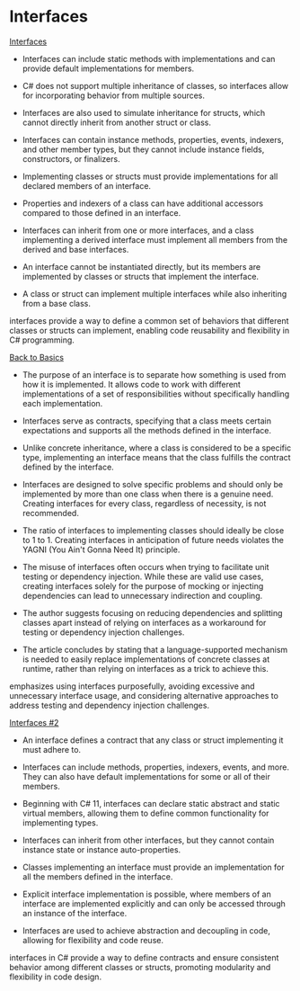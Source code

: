 # Interfaces

[Interfaces](https://learn.microsoft.com/en-us/dotnet/csharp/fundamentals/types/interfaces)

- Interfaces can include static methods with implementations and can provide default implementations for members.

- C# does not support multiple inheritance of classes, so interfaces allow for incorporating behavior from multiple sources.

- Interfaces are also used to simulate inheritance for structs, which cannot directly inherit from another struct or class.

- Interfaces can contain instance methods, properties, events, indexers, and other member types, but they cannot include instance fields, constructors, or finalizers.

- Implementing classes or structs must provide implementations for all declared members of an interface.

- Properties and indexers of a class can have additional accessors compared to those defined in an interface.

- Interfaces can inherit from one or more interfaces, and a class implementing a derived interface must implement all members from the derived and base interfaces.

- An interface cannot be instantiated directly, but its members are implemented by classes or structs that implement the interface.

- A class or struct can implement multiple interfaces while also inheriting from a base class.

interfaces provide a way to define a common set of behaviors that different classes or structs can implement, enabling code reusability and flexibility in C# programming.

[Back to Basics](https://simpleprogrammer.com/back-to-basics-what-is-an-interface/)

- The purpose of an interface is to separate how something is used from how it is implemented. It allows code to work with different implementations of a set of responsibilities without specifically handling each implementation.

- Interfaces serve as contracts, specifying that a class meets certain expectations and supports all the methods defined in the interface.

- Unlike concrete inheritance, where a class is considered to be a specific type, implementing an interface means that the class fulfills the contract defined by the interface.

- Interfaces are designed to solve specific problems and should only be implemented by more than one class when there is a genuine need. Creating interfaces for every class, regardless of necessity, is not recommended.

- The ratio of interfaces to implementing classes should ideally be close to 1 to 1. Creating interfaces in anticipation of future needs violates the YAGNI (You Ain't Gonna Need It) principle.

- The misuse of interfaces often occurs when trying to facilitate unit testing or dependency injection. While these are valid use cases, creating interfaces solely for the purpose of mocking or injecting dependencies can lead to unnecessary indirection and coupling.

- The author suggests focusing on reducing dependencies and splitting classes apart instead of relying on interfaces as a workaround for testing or dependency injection challenges.

- The article concludes by stating that a language-supported mechanism is needed to easily replace implementations of concrete classes at runtime, rather than relying on interfaces as a trick to achieve this.

emphasizes using interfaces purposefully, avoiding excessive and unnecessary interface usage, and considering alternative approaches to address testing and dependency injection challenges.

[Interfaces #2](https://learn.microsoft.com/en-us/dotnet/csharp/language-reference/keywords/interface)

- An interface defines a contract that any class or struct implementing it must adhere to.

- Interfaces can include methods, properties, indexers, events, and more. They can also have default implementations for some or all of their members.

- Beginning with C# 11, interfaces can declare static abstract and static virtual members, allowing them to define common functionality for implementing types.

- Interfaces can inherit from other interfaces, but they cannot contain instance state or instance auto-properties.

- Classes implementing an interface must provide an implementation for all the members defined in the interface.

- Explicit interface implementation is possible, where members of an interface are implemented explicitly and can only be accessed through an instance of the interface.

- Interfaces are used to achieve abstraction and decoupling in code, allowing for flexibility and code reuse.

interfaces in C# provide a way to define contracts and ensure consistent behavior among different classes or structs, promoting modularity and flexibility in code design.